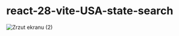 # react-28-vite-USA-state-search

![Zrzut ekranu (2)](https://user-images.githubusercontent.com/61388692/194731269-a2f6828e-de90-4f82-adb6-5571f9c1f6dc.png)
